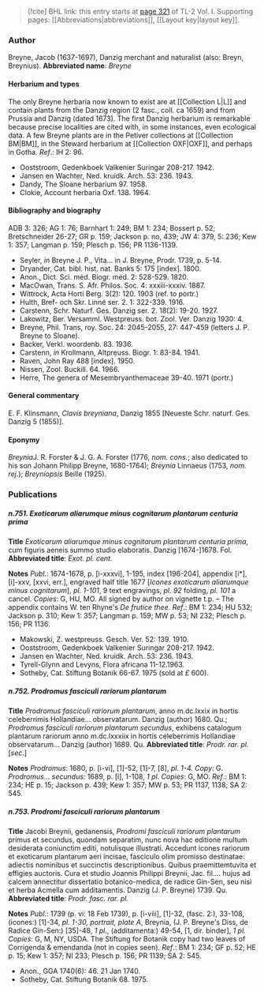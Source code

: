 > [!cite] BHL link: this entry starts at [page 321](https://www.biodiversitylibrary.org/page/33120452) of TL-2 Vol. I.
> Supporting pages: [[Abbreviations|abbreviations]], [[Layout key|layout key]].

### Author

Breyne, Jacob (1637-1697), Danzig merchant and naturalist (also: Breyn, Breynius). 
**Abbreviated name**: *Breyne*

#### Herbarium and types

The only Breyne herbaria now known to exist are at [[Collection L|L]] and contain plants from the Danzig region (2 fasc., coll. ca 1659) and from Prussia and Danzig (dated 1673). The first Danzig herbarium is remarkable because precise localities are cited with, in some instances, even ecological data. A few Breyne plants are in the Petiver collections at [[Collection BM|BM]], in the Steward herbarium at [[Collection OXF|OXF]], and perhaps in Gotha.
*Ref*.: IH 2: 96.
- Ooststroom, Gedenkboek Valkenier Suringar 208-217. 1942.
- Jansen en Wachter, Ned. kruidk. Arch. 53: 236. 1943.
- Dandy, The Sloane herbarium 97. 1958.
- Clokie, Account herbaria Oxf. 138. 1964.

#### Bibliography and biography

ADB 3: 326; AG 1: 76; Barnhart 1: 249; BM 1: 234; Bossert p. 52; Bretschneider 26-27; GR p. 159; Jackson p. no, 439; JW 4: 379, 5: 236; Kew 1: 357; Langman p. 159; Plesch p. 156; PR 1136-1139.
- Seyler, *in* Breyne J. P., Vita... in J. Breyne, Prodr. 1739, p. 5-14.
- Dryander, Cat. bibl. hist. nat. Banks 5: 175 \[index\]. 1800.
- Anon., Dict. Sci. méd. Biogr. méd. 2: 528-529. 1820.
- MacOwan, Trans. S. Afr. Philos. Soc. 4: xxxiii-xxxiv. 1887.
- Wittrock, Acta Horti Berg. 3(2): 120. 1903 (ref. to portr.)
- Hulth, Bref- och Skr. Linné ser. 2. 1: 322-339. 1916.
- Carstenn, Schr. Naturf. Ges. Danzig ser. 2. 18(2): 19-20. 1927.
- Lakowitz, Ber. Versamml. Westpreuss. bot. Zool. Ver. Danzig 1930: 4.
- Breyne, Phil. Trans, roy. Soc. 24: 2045-2055, 27: 447-459 (letters J. P. Breyne to Sloane).
- Backer, Verkl. woordenb. 83. 1936.
- Carstenn, *in* Krollmann, Altpreuss. Biogr. 1: 83-84. 1941.
- Raven, John Ray 488 \[index\]. 1950.
- Nissen, Zool. Buckill. 64. 1966.
- Herre, The genera of Mesembryanthemaceae 39-40. 1971 (portr.)

#### General commentary

E. F. Klinsmann, *Clavis breyniana*, Danzig 1855 \[Neueste Schr. naturf. Ges. Danzig 5 (1855)\].

#### Eponymy

*Breynia*J. R. Forster & J. G. A. Forster (1776, *nom. cons.*; also dedicated to his son Johann Philipp Breyne, 1680-1764); *Breynia* Linnaeus (1753, *nom. rej.*); *Breyniopsis* Beille (1925).

### Publications

##### n.751. Exoticarum aliarumque minus cognitarum plantarum centuria prima

**Title**
*Exoticarum aliarumque minus cognitarum plantarum centuria prima*, cum figuris aeneis summo studio elaboratis. Danzig \[1674-\]1678. Fol.
**Abbreviated title**: *Exot. pl. cent.*

**Notes**
*Publ*.: 1674-1678, p. \[i-xxxvi\], 1-195, index \[196-204\], appendix \[i\*\], \[i\]-xxv, \[xxvi, err.\], engraved half title 1677 \[*Icones exoticarum aliarumque minus cognitarum*\], *pl. 1-101*, 9 text engravings, *pl. 92* folding, *pl. 101* a cancel. *Copies*: G, HU, MO. All signed by author on vignette t.p. – The appendix contains W. ten Rhyne's *De frutice thee*.
*Ref*.: BM 1: 234; HU 532; Jackson p. 310; Kew 1: 357; Langman p. 159; MW p. 53; NI 232; Plesch p. 156; PR 1136.
- Makowski, Z. westpreuss. Gesch. Ver. 52: 139. 1910.
- Ooststroom, Gedenkboek Valkenier Suringar 208-217. 1942.
- Jansen en Wachter, Ned. kruidk. Arch. 53: 236. 1943.
- Tyrell-Glynn and Levyns, Flora africana 11-12.1963.
- Sotheby, Cat. Stiftung Botanik 66-67. 1975 (sold at *£* 600).

##### n.752. Prodromus fasciculi rariorum plantarum

**Title**
*Prodromus fasciculi rariorum plantarum*, anno m.dc.lxxix in hortis celeberrimis Hollandiae... observatarum. Danzig (author) 1680. Qu.; *Prodromus fasciculi rariorum plantarum secundus*, exhibens catalogum plantarum rariorum anno m.dc.lxxxiix in hortis celeberrimis Hollandiae observatarum... Danzig (author) 1689. Qu.
**Abbreviated title**: *Prodr. rar. pl.*\[*sec*.\]

**Notes**
*Prodromus*: 1680, p. \[i-vi\], \[1\]-52, \[1\]-7, \[8\], *pl. 1-4. Copy*: G.
*Prodromus... secundus*: 1689, p. \[i\], 1-108, *1 pl. Copies*: G, MO.
*Ref*.: BM 1: 234; HE p. 15; Jackson p. 439; Kew 1: 357; MW p. 53; PR 1137, 1138; SA 2: 545.

##### n.753. Prodromi fasciculi rariorum plantarum

**Title**
Jacobi Breynii, gedanensis, *Prodromi fasciculi rariorum plantarum* primus et secundus, quondam separatim, nunc nova hac editione multum desiderata coniunctim editi, notulisque illustrati. Accedunt icones rariorum et exoticarum plantarum aeri incisae, fasciculo olim promisso destinatae: adiectis nominibus et succinctis descriptionibus. Quibus praemittemtuvita et effigies auctoris. Cura et studio Joannis Philippi Breynii, Jac. fil.... hujus ad calcem annectitur dissertatio botanico-medica, de radice Gin-Sen, seu nisi et herba Acmella cum additamentis. Danzig (J. P. Breyne) 1739. Qu.
**Abbreviated title**: *Prodr. fasc. rar. pl.*

**Notes**
*Publ*.: 1739 (p. vi: 18 Feb 1739), p. \[i-viii\], \[1\]-32, (fasc. 2:), 33-108, (icones:) \[1\]-34, *pl. 1-30, portrait, plate A*, Breynia, (J. P. Breyne's Diss, de Radice Gin-Sen:) \[35\]-48, *1 pl*., (additamenta:) 49-54, \[1, dir. binder\], *1 pl. Copies*: G, M, NY, USDA. The Stiftung for Botanik copy had two leaves of Corrigenda & emendanda (not in copies seen).
*Ref*.: BM 1: 234; GF p. 52; HE p. 15; Kew 1: 357; NI 233; Plesch p. 156; PR 1139; SA 2: 545.
- Anon., GGA 1740(6): 46. 21 Jan 1740.
- Sotheby, Cat. Stiftung Botanik 68. 1975.

